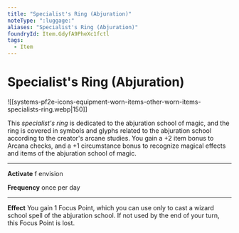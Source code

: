 ```yaml
---
title: "Specialist's Ring (Abjuration)"
noteType: ":luggage:"
aliases: "Specialist's Ring (Abjuration)"
foundryId: Item.GdyfA9PheXc1fctl
tags:
  - Item
---
```


# Specialist's Ring (Abjuration)
![[systems-pf2e-icons-equipment-worn-items-other-worn-items-specialists-ring.webp|150]]

This _specialist's ring_ is dedicated to the abjuration school of magic, and the ring is covered in symbols and glyphs related to the abjuration school according to the creator's arcane studies. You gain a +2 item bonus to Arcana checks, and a +1 circumstance bonus to recognize magical effects and items of the abjuration school of magic.

* * *

**Activate** f envision

**Frequency** once per day

* * *

**Effect** You gain 1 Focus Point, which you can use only to cast a wizard school spell of the abjuration school. If not used by the end of your turn, this Focus Point is lost.
